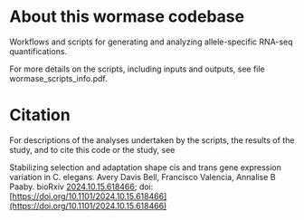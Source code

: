 # About this wormase codebase
Workflows and scripts for generating and analyzing allele-specific RNA-seq quantifications.

For more details on the scripts, including inputs and outputs, see file wormase_scripts_info.pdf.

# Citation
For descriptions of the analyses undertaken by the scripts, the results of the study, and to cite this code or the study, see

Stabilizing selection and adaptation shape cis and trans gene expression variation in C. elegans. Avery Davis Bell, Francisco Valencia, Annalise B Paaby. bioRxiv [2024.10.15.618466](https://www.biorxiv.org/content/10.1101/2024.10.15.618466v1); doi: [https://doi.org/10.1101/2024.10.15.618466](https://doi.org/10.1101/2024.10.15.618466) 

